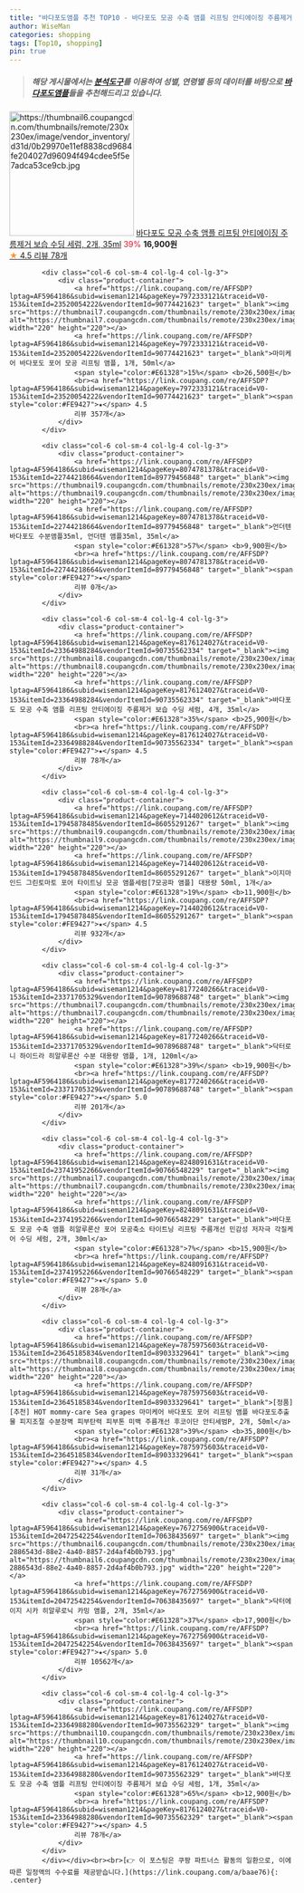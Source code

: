 ```yaml
---
title: "바다포도앰플 추천 TOP10 - 바다포도 모공 수축 앰플 리프팅 안티에이징 주름제거 보습 수딩 세럼, 2개, 35ml"
author: WiseMan
categories: shopping
tags: [Top10, shopping]
pin: true
---
```


> ##### 해당 게시물에서는 [**분석도구**](https://itemscout.io/)를 이용하여 **성별**, **연령별** 등의 데이터를 바탕으로 [**바다포도앰플**](https://link.coupang.com/a/baae76)들을 추천해드리고 있습니다.
<div class="container"><div class="row">
            <div class="col-6 col-sm-4 col-lg-4 col-lg-3">
                <div class="product-container">
                    <a href="https://link.coupang.com/re/AFFSDP?lptag=AF5964186&subid=wiseman1214&pageKey=8176124027&traceid=V0-153&itemId=23364988287&vendorItemId=90735562321" target="_blank"><img src="https://thumbnail6.coupangcdn.com/thumbnails/remote/230x230ex/image/vendor_inventory/d31d/0b29970e11ef8838cd9684fe204027d96094f494cdee5f5e7adca53ce9cb.jpg" alt="https://thumbnail6.coupangcdn.com/thumbnails/remote/230x230ex/image/vendor_inventory/d31d/0b29970e11ef8838cd9684fe204027d96094f494cdee5f5e7adca53ce9cb.jpg" width="220" height="220"></a>
                    <a href="https://link.coupang.com/re/AFFSDP?lptag=AF5964186&subid=wiseman1214&pageKey=8176124027&traceid=V0-153&itemId=23364988287&vendorItemId=90735562321" target="_blank">바다포도 모공 수축 앰플 리프팅 안티에이징 주름제거 보습 수딩 세럼, 2개, 35ml</a>
                    <span style="color:#E61328">39%</span> <b>16,900원</b>
                    <br><a href="https://link.coupang.com/re/AFFSDP?lptag=AF5964186&subid=wiseman1214&pageKey=8176124027&traceid=V0-153&itemId=23364988287&vendorItemId=90735562321" target="_blank"><span style="color:#FE9427">★</span> 4.5
                    리뷰 78개</a>
                </div>
            </div>
            
            <div class="col-6 col-sm-4 col-lg-4 col-lg-3">
                <div class="product-container">
                    <a href="https://link.coupang.com/re/AFFSDP?lptag=AF5964186&subid=wiseman1214&pageKey=7972333121&traceid=V0-153&itemId=23520054222&vendorItemId=90774421623" target="_blank"><img src="https://thumbnail7.coupangcdn.com/thumbnails/remote/230x230ex/image/vendor_inventory/7114/05d2166f391f11126f3de45eb26b8db8f549e98e095ee1fe98393cba6980.png" alt="https://thumbnail7.coupangcdn.com/thumbnails/remote/230x230ex/image/vendor_inventory/7114/05d2166f391f11126f3de45eb26b8db8f549e98e095ee1fe98393cba6980.png" width="220" height="220"></a>
                    <a href="https://link.coupang.com/re/AFFSDP?lptag=AF5964186&subid=wiseman1214&pageKey=7972333121&traceid=V0-153&itemId=23520054222&vendorItemId=90774421623" target="_blank">마미케어 바다포도 포어 모공 리프팅 앰플, 1개, 50ml</a>
                    <span style="color:#E61328">15%</span> <b>26,500원</b>
                    <br><a href="https://link.coupang.com/re/AFFSDP?lptag=AF5964186&subid=wiseman1214&pageKey=7972333121&traceid=V0-153&itemId=23520054222&vendorItemId=90774421623" target="_blank"><span style="color:#FE9427">★</span> 4.5
                    리뷰 357개</a>
                </div>
            </div>
            
            <div class="col-6 col-sm-4 col-lg-4 col-lg-3">
                <div class="product-container">
                    <a href="https://link.coupang.com/re/AFFSDP?lptag=AF5964186&subid=wiseman1214&pageKey=8074781378&traceid=V0-153&itemId=22744218664&vendorItemId=89779456848" target="_blank"><img src="https://thumbnail9.coupangcdn.com/thumbnails/remote/230x230ex/image/vendor_inventory/213f/224d623d2227333483986458e451c68c84c360f3e3e823ff6c7af7edce7a.jpg" alt="https://thumbnail9.coupangcdn.com/thumbnails/remote/230x230ex/image/vendor_inventory/213f/224d623d2227333483986458e451c68c84c360f3e3e823ff6c7af7edce7a.jpg" width="220" height="220"></a>
                    <a href="https://link.coupang.com/re/AFFSDP?lptag=AF5964186&subid=wiseman1214&pageKey=8074781378&traceid=V0-153&itemId=22744218664&vendorItemId=89779456848" target="_blank">언더텐 바다포도 수분앰플35ml, 언더텐 앰플35ml, 35ml</a>
                    <span style="color:#E61328">57%</span> <b>9,900원</b>
                    <br><a href="https://link.coupang.com/re/AFFSDP?lptag=AF5964186&subid=wiseman1214&pageKey=8074781378&traceid=V0-153&itemId=22744218664&vendorItemId=89779456848" target="_blank"><span style="color:#FE9427">★</span> 
                    리뷰 0개</a>
                </div>
            </div>
            
            <div class="col-6 col-sm-4 col-lg-4 col-lg-3">
                <div class="product-container">
                    <a href="https://link.coupang.com/re/AFFSDP?lptag=AF5964186&subid=wiseman1214&pageKey=8176124027&traceid=V0-153&itemId=23364988284&vendorItemId=90735562334" target="_blank"><img src="https://thumbnail8.coupangcdn.com/thumbnails/remote/230x230ex/image/vendor_inventory/6b35/21efbdbcdffea4b8b3522661d9fba9bdbbe1829e8b92fb40dbb077b31996.jpg" alt="https://thumbnail8.coupangcdn.com/thumbnails/remote/230x230ex/image/vendor_inventory/6b35/21efbdbcdffea4b8b3522661d9fba9bdbbe1829e8b92fb40dbb077b31996.jpg" width="220" height="220"></a>
                    <a href="https://link.coupang.com/re/AFFSDP?lptag=AF5964186&subid=wiseman1214&pageKey=8176124027&traceid=V0-153&itemId=23364988284&vendorItemId=90735562334" target="_blank">바다포도 모공 수축 앰플 리프팅 안티에이징 주름제거 보습 수딩 세럼, 4개, 35ml</a>
                    <span style="color:#E61328">35%</span> <b>25,900원</b>
                    <br><a href="https://link.coupang.com/re/AFFSDP?lptag=AF5964186&subid=wiseman1214&pageKey=8176124027&traceid=V0-153&itemId=23364988284&vendorItemId=90735562334" target="_blank"><span style="color:#FE9427">★</span> 4.5
                    리뷰 78개</a>
                </div>
            </div>
            
            <div class="col-6 col-sm-4 col-lg-4 col-lg-3">
                <div class="product-container">
                    <a href="https://link.coupang.com/re/AFFSDP?lptag=AF5964186&subid=wiseman1214&pageKey=7144020612&traceid=V0-153&itemId=17945878485&vendorItemId=86055291267" target="_blank"><img src="https://thumbnail9.coupangcdn.com/thumbnails/remote/230x230ex/image/vendor_inventory/489c/e556dec98dd140fd370056b0fef7d98eac409a1dc0aa34f4590a3b28cd67.png" alt="https://thumbnail9.coupangcdn.com/thumbnails/remote/230x230ex/image/vendor_inventory/489c/e556dec98dd140fd370056b0fef7d98eac409a1dc0aa34f4590a3b28cd67.png" width="220" height="220"></a>
                    <a href="https://link.coupang.com/re/AFFSDP?lptag=AF5964186&subid=wiseman1214&pageKey=7144020612&traceid=V0-153&itemId=17945878485&vendorItemId=86055291267" target="_blank">이지마인드 그린토마토 포어 타이트닝 모공 앰플세럼[7모공파 앰플] 대용량 50ml, 1개</a>
                    <span style="color:#E61328">19%</span> <b>11,900원</b>
                    <br><a href="https://link.coupang.com/re/AFFSDP?lptag=AF5964186&subid=wiseman1214&pageKey=7144020612&traceid=V0-153&itemId=17945878485&vendorItemId=86055291267" target="_blank"><span style="color:#FE9427">★</span> 4.5
                    리뷰 932개</a>
                </div>
            </div>
            
            <div class="col-6 col-sm-4 col-lg-4 col-lg-3">
                <div class="product-container">
                    <a href="https://link.coupang.com/re/AFFSDP?lptag=AF5964186&subid=wiseman1214&pageKey=8177240266&traceid=V0-153&itemId=23371705329&vendorItemId=90789688748" target="_blank"><img src="https://thumbnail7.coupangcdn.com/thumbnails/remote/230x230ex/image/vendor_inventory/daa7/530585dd18897c48a2630d8bb8f130dbe17293b1ebff26dee2d0bac9604b.jpg" alt="https://thumbnail7.coupangcdn.com/thumbnails/remote/230x230ex/image/vendor_inventory/daa7/530585dd18897c48a2630d8bb8f130dbe17293b1ebff26dee2d0bac9604b.jpg" width="220" height="220"></a>
                    <a href="https://link.coupang.com/re/AFFSDP?lptag=AF5964186&subid=wiseman1214&pageKey=8177240266&traceid=V0-153&itemId=23371705329&vendorItemId=90789688748" target="_blank">닥터로니 하이드라 히알루론산 수분 대용량 앰플, 1개, 120ml</a>
                    <span style="color:#E61328">39%</span> <b>19,900원</b>
                    <br><a href="https://link.coupang.com/re/AFFSDP?lptag=AF5964186&subid=wiseman1214&pageKey=8177240266&traceid=V0-153&itemId=23371705329&vendorItemId=90789688748" target="_blank"><span style="color:#FE9427">★</span> 5.0
                    리뷰 201개</a>
                </div>
            </div>
            
            <div class="col-6 col-sm-4 col-lg-4 col-lg-3">
                <div class="product-container">
                    <a href="https://link.coupang.com/re/AFFSDP?lptag=AF5964186&subid=wiseman1214&pageKey=8248091631&traceid=V0-153&itemId=23741952266&vendorItemId=90766548229" target="_blank"><img src="https://thumbnail7.coupangcdn.com/thumbnails/remote/230x230ex/image/vendor_inventory/458f/21b014aa57f13a5f0fe1c26403ac94726c330e96345b12754d9a0d5e7cbc.jpg" alt="https://thumbnail7.coupangcdn.com/thumbnails/remote/230x230ex/image/vendor_inventory/458f/21b014aa57f13a5f0fe1c26403ac94726c330e96345b12754d9a0d5e7cbc.jpg" width="220" height="220"></a>
                    <a href="https://link.coupang.com/re/AFFSDP?lptag=AF5964186&subid=wiseman1214&pageKey=8248091631&traceid=V0-153&itemId=23741952266&vendorItemId=90766548229" target="_blank">바다포도 모공 수축 앰플 히알루론산 포어 모공축소 타이트닝 리프팅 주름개선 민감성 저자극 각질케어 수딩 세럼, 2개, 30ml</a>
                    <span style="color:#E61328">7%</span> <b>15,900원</b>
                    <br><a href="https://link.coupang.com/re/AFFSDP?lptag=AF5964186&subid=wiseman1214&pageKey=8248091631&traceid=V0-153&itemId=23741952266&vendorItemId=90766548229" target="_blank"><span style="color:#FE9427">★</span> 5.0
                    리뷰 28개</a>
                </div>
            </div>
            
            <div class="col-6 col-sm-4 col-lg-4 col-lg-3">
                <div class="product-container">
                    <a href="https://link.coupang.com/re/AFFSDP?lptag=AF5964186&subid=wiseman1214&pageKey=7875975603&traceid=V0-153&itemId=23645185834&vendorItemId=89033329641" target="_blank"><img src="https://thumbnail8.coupangcdn.com/thumbnails/remote/230x230ex/image/vendor_inventory/dad3/9f33556bf402e0f8e6b0266aead00a63df8011e119212d35ab1705bb2d90.jpg" alt="https://thumbnail8.coupangcdn.com/thumbnails/remote/230x230ex/image/vendor_inventory/dad3/9f33556bf402e0f8e6b0266aead00a63df8011e119212d35ab1705bb2d90.jpg" width="220" height="220"></a>
                    <a href="https://link.coupang.com/re/AFFSDP?lptag=AF5964186&subid=wiseman1214&pageKey=7875975603&traceid=V0-153&itemId=23645185834&vendorItemId=89033329641" target="_blank">[정품][추천] HOT mommy-care Sea grapes 마미케어 바다포도 포어 리프팅 앰플 바다포도추출물 피지조절 수분장벽 피부탄력 피부톤 미백 주름개선 후코이단 안티세범P, 2개, 50ml</a>
                    <span style="color:#E61328">39%</span> <b>35,800원</b>
                    <br><a href="https://link.coupang.com/re/AFFSDP?lptag=AF5964186&subid=wiseman1214&pageKey=7875975603&traceid=V0-153&itemId=23645185834&vendorItemId=89033329641" target="_blank"><span style="color:#FE9427">★</span> 4.5
                    리뷰 31개</a>
                </div>
            </div>
            
            <div class="col-6 col-sm-4 col-lg-4 col-lg-3">
                <div class="product-container">
                    <a href="https://link.coupang.com/re/AFFSDP?lptag=AF5964186&subid=wiseman1214&pageKey=7672756900&traceid=V0-153&itemId=20472542254&vendorItemId=70638435697" target="_blank"><img src="https://thumbnail6.coupangcdn.com/thumbnails/remote/230x230ex/image/retail/images/5423514473577628-2886543d-88e2-4a40-8857-2d4af4b0b793.jpg" alt="https://thumbnail6.coupangcdn.com/thumbnails/remote/230x230ex/image/retail/images/5423514473577628-2886543d-88e2-4a40-8857-2d4af4b0b793.jpg" width="220" height="220"></a>
                    <a href="https://link.coupang.com/re/AFFSDP?lptag=AF5964186&subid=wiseman1214&pageKey=7672756900&traceid=V0-153&itemId=20472542254&vendorItemId=70638435697" target="_blank">닥터에이지 시카 히알루로닉 카밍 앰플, 2개, 35ml</a>
                    <span style="color:#E61328">37%</span> <b>17,900원</b>
                    <br><a href="https://link.coupang.com/re/AFFSDP?lptag=AF5964186&subid=wiseman1214&pageKey=7672756900&traceid=V0-153&itemId=20472542254&vendorItemId=70638435697" target="_blank"><span style="color:#FE9427">★</span> 5.0
                    리뷰 10562개</a>
                </div>
            </div>
            
            <div class="col-6 col-sm-4 col-lg-4 col-lg-3">
                <div class="product-container">
                    <a href="https://link.coupang.com/re/AFFSDP?lptag=AF5964186&subid=wiseman1214&pageKey=8176124027&traceid=V0-153&itemId=23364988280&vendorItemId=90735562329" target="_blank"><img src="https://thumbnail10.coupangcdn.com/thumbnails/remote/230x230ex/image/vendor_inventory/412d/fac763f7a6db2cab015748a393f157f07ca1d5930bfd7376017db2968e50.jpg" alt="https://thumbnail10.coupangcdn.com/thumbnails/remote/230x230ex/image/vendor_inventory/412d/fac763f7a6db2cab015748a393f157f07ca1d5930bfd7376017db2968e50.jpg" width="220" height="220"></a>
                    <a href="https://link.coupang.com/re/AFFSDP?lptag=AF5964186&subid=wiseman1214&pageKey=8176124027&traceid=V0-153&itemId=23364988280&vendorItemId=90735562329" target="_blank">바다포도 모공 수축 앰플 리프팅 안티에이징 주름제거 보습 수딩 세럼, 1개, 35ml</a>
                    <span style="color:#E61328">65%</span> <b>12,900원</b>
                    <br><a href="https://link.coupang.com/re/AFFSDP?lptag=AF5964186&subid=wiseman1214&pageKey=8176124027&traceid=V0-153&itemId=23364988280&vendorItemId=90735562329" target="_blank"><span style="color:#FE9427">★</span> 4.5
                    리뷰 78개</a>
                </div>
            </div>
            </div></div><br><br>[👉 이 포스팅은 쿠팡 파트너스 활동의 일환으로, 이에 따른 일정액의 수수료를 제공받습니다.](https://link.coupang.com/a/baae76){: .center}